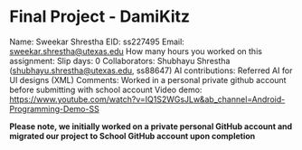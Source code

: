 # Final Project - DamiKitz

Name: Sweekar Shrestha
EID: ss227495
Email: sweekar.shrestha@utexas.edu
How many hours you worked on this assignment: 
Slip days: 0 
Collaborators: Shubhayu Shrestha (shubhayu.shrestha@utexas.edu, ss88647)
AI contributions: Referred AI for UI designs (XML) 
Comments: Worked in a personal private github account before submitting with school account
Video demo: https://www.youtube.com/watch?v=IQ1S2WGsJLw&ab_channel=Android-Programming-Demo-SS


**Please note, we initially worked on a private personal GitHub account and migrated our project to School GitHub account upon completion**
